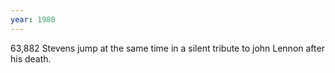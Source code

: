 ```yaml
---
year: 1980
---
```


63,882 Stevens jump at the same time in a silent tribute to john Lennon after his death.
